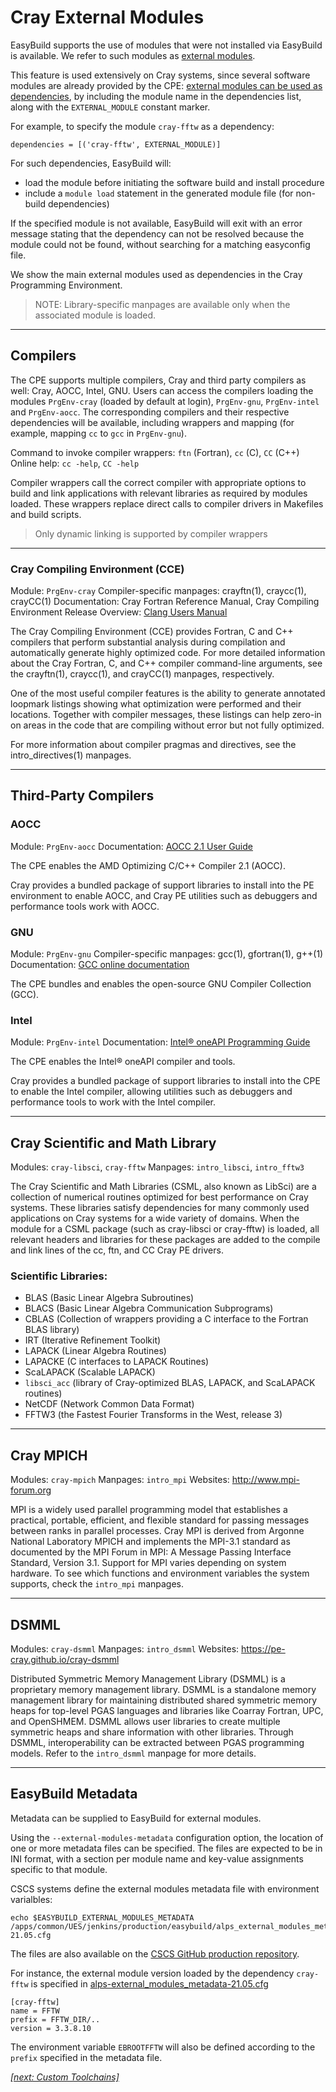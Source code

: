 # Cray External Modules

EasyBuild supports the use of modules that were not installed via EasyBuild is available. 
We refer to such modules as [external modules](https://docs.easybuild.io/en/latest/Using_external_modules.html).

This feature is used extensively on Cray systems, since several software modules are already provided by the 
CPE: [external modules can be used as dependencies](https://docs.easybuild.io/en/latest/Using_external_modules.html#using-external-modules-as-dependencies), by including the module name in the dependencies list, 
along with the `EXTERNAL_MODULE` constant marker.

For example, to specify the module `cray-fftw` as a dependency:
```
dependencies = [('cray-fftw', EXTERNAL_MODULE)]
```

For such dependencies, EasyBuild will:
* load the module before initiating the software build and install procedure
* include a `module load` statement in the generated module file (for non-build dependencies)

If the specified module is not available, EasyBuild will exit with an error message stating that the dependency 
can not be resolved because the module could not be found, without searching for a matching easyconfig file.

We show the main external modules used as dependencies in the Cray Programming Environment.

> NOTE: Library-specific manpages are available only when the associated module is loaded.

---

## Compilers

The CPE supports multiple compilers, Cray and third party compilers as well: Cray, AOCC, Intel, GNU. 
Users can access the compilers loading the modules `PrgEnv-cray` (loaded by default at login), `PrgEnv-gnu`,
`PrgEnv-intel` and `PrgEnv-aocc`.
The corresponding compilers and their respective dependencies will be available, including wrappers and mapping 
(for example, mapping `cc` to `gcc` in `PrgEnv-gnu`).

Command to invoke compiler wrappers: `ftn` (Fortran), `cc` (C), `CC` (C++)
Online help: `cc -help`, `CC -help`

Compiler wrappers call the correct compiler with appropriate options to build and link applications with relevant libraries as
required by modules loaded. These wrappers replace direct calls to compiler drivers in Makefiles and build scripts.

> Only dynamic linking is supported by compiler wrappers

---

### Cray Compiling Environment (CCE)

Module: `PrgEnv-cray`
Compiler-specific manpages: crayftn(1), craycc(1), crayCC(1)
Documentation: Cray Fortran Reference Manual, Cray Compiling Environment Release
Overview: [Clang Users Manual](https://clang.llvm.org/docs/UsersManual.html)

The Cray Compiling Environment (CCE) provides Fortran, C and C++ compilers that perform substantial analysis
during compilation and automatically generate highly optimized code. 
For more detailed information about the Cray Fortran, C, and C++ compiler command-line arguments, see the
crayftn(1), craycc(1), and crayCC(1) manpages, respectively.

One of the most useful compiler features is the ability to generate annotated loopmark listings showing what
optimization were performed and their locations. Together with compiler messages, these listings can help zero-in
on areas in the code that are compiling without error but not fully optimized.

For more information about compiler pragmas and directives, see the intro_directives(1) manpages.

---

## Third-Party Compilers


### AOCC

Module: `PrgEnv-aocc`
Documentation: [AOCC 2.1 User Guide](https://developer.amd.com/wp-content/resources/AOCC-2.1-User-Guide.pdf)

The CPE enables the AMD Optimizing C/C++ Compiler 2.1 (AOCC). 

Cray provides a bundled package of support libraries to install into the PE environment to enable AOCC, 
and Cray PE utilities such as debuggers and performance tools work with AOCC.

### GNU

Module: `PrgEnv-gnu`
Compiler-specific manpages: gcc(1), gfortran(1), g++(1)
Documentation: [GCC online documentation](https://gcc.gnu.org/onlinedocs)

The CPE bundles and enables the open-source GNU Compiler Collection (GCC). 

### Intel

Module: `PrgEnv-intel`
Documentation: [Intel® oneAPI Programming Guide](https://software.intel.com/content/www/us/en/develop/documentation/oneapi-programming-guide/top/oneapi-development-environment-setup.html)

The CPE enables the Intel® oneAPI compiler and tools. 

Cray provides a bundled package of support libraries to install into the CPE to enable the Intel compiler, allowing
utilities such as debuggers and performance tools to work with the Intel compiler. 

---

## Cray Scientific and Math Library

Modules: `cray-libsci`, `cray-fftw`
Manpages: `intro_libsci`, `intro_fftw3`

The Cray Scientific and Math Libraries (CSML, also known as LibSci) are a collection of numerical routines
optimized for best performance on Cray systems. These libraries satisfy dependencies for many commonly used
applications on Cray systems for a wide variety of domains. When the module for a CSML package (such as
cray-libsci or cray-fftw) is loaded, all relevant headers and libraries for these packages are added to the
compile and link lines of the cc, ftn, and CC Cray PE drivers.

### Scientific Libraries:

* BLAS (Basic Linear Algebra Subroutines)
* BLACS (Basic Linear Algebra Communication Subprograms)
* CBLAS (Collection of wrappers providing a C interface to the Fortran BLAS library)
* IRT (Iterative Refinement Toolkit)
* LAPACK (Linear Algebra Routines)
* LAPACKE (C interfaces to LAPACK Routines)
* ScaLAPACK (Scalable LAPACK)
* `libsci_acc` (library of Cray-optimized BLAS, LAPACK, and ScaLAPACK routines)
* NetCDF (Network Common Data Format)
* FFTW3 (the Fastest Fourier Transforms in the West, release 3)

---

## Cray MPICH

Modules: `cray-mpich`
Manpages: `intro_mpi`
Websites: http://www.mpi-forum.org

MPI is a widely used parallel programming model that establishes a practical, portable, efficient, and flexible
standard for passing messages between ranks in parallel processes. Cray MPI is derived from Argonne National
Laboratory MPICH and implements the MPI-3.1 standard as documented by the MPI Forum in MPI: A Message
Passing Interface Standard, Version 3.1.
Support for MPI varies depending on system hardware. To see which functions and environment variables the
system supports, check the `intro_mpi` manpages.

--- 

## DSMML

Modules: `cray-dsmml`
Manpages: `intro_dsmml`
Websites: https://pe-cray.github.io/cray-dsmml

Distributed Symmetric Memory Management Library (DSMML) is a proprietary memory management library.
DSMML is a standalone memory management library for maintaining distributed shared symmetric memory
heaps for top-level PGAS languages and libraries like Coarray Fortran, UPC, and OpenSHMEM. DSMML allows
user libraries to create multiple symmetric heaps and share information with other libraries. Through DSMML,
interoperability can be extracted between PGAS programming models.
Refer to the `intro_dsmml` manpage for more details.

---

## EasyBuild Metadata

Metadata can be supplied to EasyBuild for external modules.

Using the `--external-modules-metadata` configuration option, the location of one or more metadata files can be specified.
The files are expected to be in INI format, with a section per module name and key-value assignments specific to that module.

CSCS systems define the external modules metadata file with environment varialbles:
```
echo $EASYBUILD_EXTERNAL_MODULES_METADATA 
/apps/common/UES/jenkins/production/easybuild/alps_external_modules_metadata-21.05.cfg
```
The files are also available on the [CSCS GitHub production repository](https://github.com/eth-cscs/production). 

For instance, the external module version loaded by the dependency `cray-fftw` is specified in [alps-external_modules_metadata-21.05.cfg](https://github.com/eth-cscs/production/blob/master/easybuild/alps-external_modules_metadata-21.05.cfg)
```
[cray-fftw]
name = FFTW
prefix = FFTW_DIR/..
version = 3.3.8.10
```
The environment variable `EBROOTFFTW` will also be defined according to the `prefix` specified in the metadata file. 

*[[next: Custom Toolchains]](custom_toolchains.md)*
